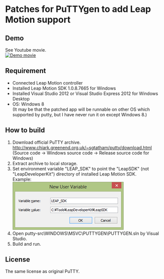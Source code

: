 Patches for PuTTYgen to add Leap Motion support
=================================================

Demo
-------------------------------------------------
See Youtube movie.  
<a href="http://www.youtube.com/watch?feature=player_embedded&v=xA10UN25bik
" target="_blank"><img src="http://img.youtube.com/vi/xA10UN25bik/0.jpg" 
alt="Demo movie" width="320" height="180" border="0" /></a>

Requirement
-------------------------------------------------
* Connected Leap Motion controller
* Installed Leap Motion SDK 1.0.8.7665 for Windows
* Installed Visual Studio 2012 or Visual Studio Express 2012 for Windows Desktop
* OS: Windows 8  
  (It may be  that the patched app will be runnable on other OS which supported by putty, but I have never run it on except Windows 8.)

How to build
-------------------------------------------------
1. Download official PuTTY archive.  
 http://www.chiark.greenend.org.uk/~sgtatham/putty/download.html  
 (Source code -> Windows source code -> Release source code for Windows)
2. Extract archive to local storage. 
3. Set environment variable "LEAP_SDK" to point the "LeapSDK" (not "LeapDeveloperKit") directory of installed Leap Motion SDK.    
    Example:  
    ![Set envrionment variable](https://github.com/Yasami/Leappgen/raw/master/newenv.png "Set LEAP_SDK C:\Tools\LeapDeveloperKit\LeapSDK")
4. Open putty-src\WINDOWS\MSVC\PUTTYGEN\PUTTYGEN.sln by Visual Studio.
5. Build and run.


License
------------------------------------------------
The same license as original PuTTY.

